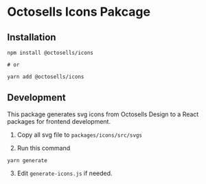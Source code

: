 # Octosells Icons Pakcage

## Installation

```npm
npm install @octosells/icons

# or

yarn add @octosells/icons
```

## Development

This package generates svg icons from Octosells Design to a React packages for frontend development.

1. Copy all svg file to `packages/icons/src/svgs`

2. Run this command

```npm
yarn generate
```

3. Edit `generate-icons.js` if needed.
